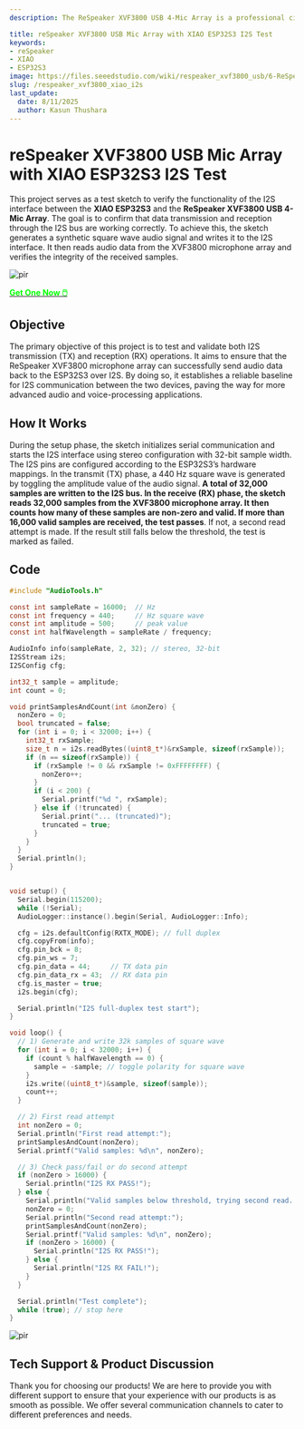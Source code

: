```yaml
---
description: The ReSpeaker XVF3800 USB 4-Mic Array is a professional circular microphone array with AEC, beamforming, noise suppression, and 360° voice capture. Paired with the XIAO ESP32S3, it enables advanced voice control for smart devices, robotics, and IoT applications. Discover seamless integration and dual-mode flexibility.

title: reSpeaker XVF3800 USB Mic Array with XIAO ESP32S3 I2S Test
keywords:
- reSpeaker
- XIAO
- ESP32S3
image: https://files.seeedstudio.com/wiki/respeaker_xvf3800_usb/6-ReSpeaker-XVF3800-4-Mic-Array-With-XIAO-ESP32S3.webp
slug: /respeaker_xvf3800_xiao_i2s
last_update:
  date: 8/11/2025
  author: Kasun Thushara
---
```


# reSpeaker XVF3800 USB Mic Array with XIAO ESP32S3 I2S Test

This project serves as a test sketch to verify the functionality of the I2S interface between the **XIAO ESP32S3** and the **ReSpeaker XVF3800 USB 4-Mic Array**. The goal is to confirm that data transmission and reception through the I2S bus are working correctly. To achieve this, the sketch generates a synthetic square wave audio signal and writes it to the I2S interface. It then reads audio data from the XVF3800 microphone array and verifies the integrity of the received samples.

<p style={{textAlign: 'center'}}><img src="https://files.seeedstudio.com/wiki/respeaker_xvf3800_usb/front-xiao.jpg" alt="pir" width={600} height="auto" /></p>

<div class="get_one_now_container" style={{textAlign: 'center'}}>
    <a class="get_one_now_item" href="https://www.seeedstudio.com/ReSpeaker-XVF3800-4-Mic-Array-With-XIAO-ESP32S3-p-6489.html" target="_blank">
            <strong><span><font color={'FFFFFF'} size={"4"}> Get One Now 🖱️</font></span></strong>
    </a>
</div>

## Objective

The primary objective of this project is to test and validate both I2S transmission (TX) and reception (RX) operations. It aims to ensure that the ReSpeaker XVF3800 microphone array can successfully send audio data back to the ESP32S3 over I2S. By doing so, it establishes a reliable baseline for I2S communication between the two devices, paving the way for more advanced audio and voice-processing applications.


## How It Works

During the setup phase, the sketch initializes serial communication and starts the I2S interface using stereo configuration with 32-bit sample width. The I2S pins are configured according to the ESP32S3’s hardware mappings. In the transmit (TX) phase, a 440 Hz square wave is generated by toggling the amplitude value of the audio signal. **A total of 32,000 samples are written to the I2S bus. In the receive (RX) phase, the sketch reads 32,000 samples from the XVF3800 microphone array. It then counts how many of these samples are non-zero and valid. If more than 16,000 valid samples are received, the test passes**. If not, a second read attempt is made. If the result still falls below the threshold, the test is marked as failed.

## Code

```c
#include "AudioTools.h"

const int sampleRate = 16000;  // Hz
const int frequency = 440;     // Hz square wave
const int amplitude = 500;     // peak value
const int halfWavelength = sampleRate / frequency;

AudioInfo info(sampleRate, 2, 32); // stereo, 32-bit
I2SStream i2s;
I2SConfig cfg;

int32_t sample = amplitude;
int count = 0;

void printSamplesAndCount(int &nonZero) {
  nonZero = 0;
  bool truncated = false;
  for (int i = 0; i < 32000; i++) {
    int32_t rxSample;
    size_t n = i2s.readBytes((uint8_t*)&rxSample, sizeof(rxSample));
    if (n == sizeof(rxSample)) {
      if (rxSample != 0 && rxSample != 0xFFFFFFFF) {
        nonZero++;
      }
      if (i < 200) {
        Serial.printf("%d ", rxSample);
      } else if (!truncated) {
        Serial.print("... (truncated)");
        truncated = true;
      }
    }
  }
  Serial.println();
}


void setup() {
  Serial.begin(115200);
  while (!Serial);
  AudioLogger::instance().begin(Serial, AudioLogger::Info);

  cfg = i2s.defaultConfig(RXTX_MODE); // full duplex
  cfg.copyFrom(info);
  cfg.pin_bck = 8;
  cfg.pin_ws = 7;
  cfg.pin_data = 44;     // TX data pin
  cfg.pin_data_rx = 43;  // RX data pin
  cfg.is_master = true;
  i2s.begin(cfg);

  Serial.println("I2S full-duplex test start");
}

void loop() {
  // 1) Generate and write 32k samples of square wave
  for (int i = 0; i < 32000; i++) {
    if (count % halfWavelength == 0) {
      sample = -sample; // toggle polarity for square wave
    }
    i2s.write((uint8_t*)&sample, sizeof(sample)); 
    count++;
  }

  // 2) First read attempt
  int nonZero = 0;
  Serial.println("First read attempt:");
  printSamplesAndCount(nonZero);
  Serial.printf("Valid samples: %d\n", nonZero);

  // 3) Check pass/fail or do second attempt
  if (nonZero > 16000) {
    Serial.println("I2S RX PASS!");
  } else {
    Serial.println("Valid samples below threshold, trying second read...");
    nonZero = 0;
    Serial.println("Second read attempt:");
    printSamplesAndCount(nonZero);
    Serial.printf("Valid samples: %d\n", nonZero);
    if (nonZero > 16000) {
      Serial.println("I2S RX PASS!");
    } else {
      Serial.println("I2S RX FAIL!");
    }
  }

  Serial.println("Test complete");
  while (true); // stop here
}

```
<p style={{textAlign: 'center'}}><img src="https://files.seeedstudio.com/wiki/respeaker_xvf3800_usb/i2s.PNG" alt="pir" width={900} height="auto" /></p>

## Tech Support & Product Discussion

Thank you for choosing our products! We are here to provide you with different support to ensure that your experience with our products is as smooth as possible. We offer several communication channels to cater to different preferences and needs.

<div class="button_tech_support_container">
<a href="https://forum.seeedstudio.com/" class="button_forum"></a> 
<a href="https://www.seeedstudio.com/contacts" class="button_email"></a>
</div>

<div class="button_tech_support_container">
<a href="https://discord.gg/eWkprNDMU7" class="button_discord"></a> 
<a href="https://github.com/Seeed-Studio/wiki-documents/discussions/69" class="button_discussion"></a>
</div>